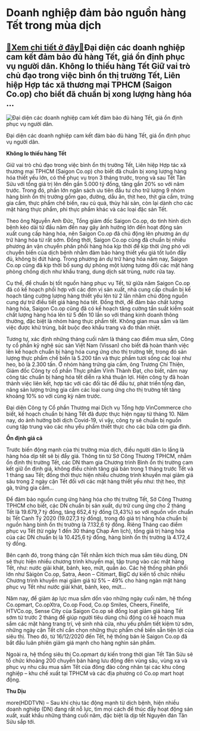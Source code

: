 Doanh nghiệp đảm bảo nguồn hàng Tết trong mùa dịch
==================================================

[:gift:Xem chi tiết ở đây:gift:](https://hddtvn.com/doanh-nghiep-dam-bao-nguon-hang-tet-trong-mua-dich/)Đại diện các doanh nghiệp cam kết đảm bảo đủ hàng Tết, giá ổn định phục vụ người dân. Không lo thiếu hàng Tết Giữ vai trò chủ đạo trong việc bình ổn thị trường Tết, Liên hiệp Hợp tác xã thương mại TPHCM (Saigon Co.op) cho biết đã chuẩn bị xong lượng hàng hóa …
--------------------------------------------------------------------------------------------------------------------------------------------------------------------------------------------------------------------------------------------------------------------





![Đại diện các doanh nghiệp cam kết đảm bảo đủ hàng Tết, giá ổn định phục vụ người dân.](https://hddtvn.com/wp-content/uploads/2021/01/2441_15-5942_HY_thYng_sieu_thY_Co.opmart_tYng_trY_lYYng_YY_YYm_bYo_hang_hoa_khong_thiYu_hYt_hoYc__tYng_gia_dYp_TYt-1.jpg "Đại diện các doanh nghiệp cam kết đảm bảo đủ hàng Tết, giá ổn định phục vụ người dân.")


Đại diện các doanh nghiệp cam kết đảm bảo đủ hàng Tết, giá ổn định phục vụ người dân.



**Không lo thiếu hàng Tết**


Giữ vai trò chủ đạo trong việc bình ổn thị trường Tết, Liên hiệp Hợp tác xã thương mại TPHCM (Saigon Co.op) cho biết đã chuẩn bị xong lượng hàng hóa thiết yếu lớn, có thể phục vụ trọn 3 tháng trước, trong và sau Tết Tân Sửu với tổng giá trị lên đến gần 5.000 tỷ đồng, tăng gần 20% so với năm trước. Trong đó, phần lớn ngân sách ưu tiên đầu tư cho trữ lượng 9 nhóm hàng bình ổn thị trường gồm gạo, đường, dầu ăn, thịt heo, thịt gia cầm, trứng gia cầm, thực phẩm chế biến, rau củ quả, thủy hải sản, còn lại dành cho các mặt hàng thực phẩm, phi thực phẩm khác và các loại đặc sản Tết.


Theo ông Nguyễn Anh Đức, Tổng giám đốc Saigon Co.op, do tình hình dịch bệnh kéo dài từ đầu năm đến nay gây ảnh hưởng lớn đến hoạt động sản xuất cung cấp hàng hóa, nên Saigon Co.op đã chủ động lên phương án dự trữ hàng hóa từ rất sớm. Đồng thời, Saigon Co.op cũng đã chuẩn bị nhiều phương án vận chuyển phân phối hàng hóa kịp thời để kịp thời ứng phó với chuyển biến của dịch bệnh nhằm đảm bảo hàng thiết yếu giá tốt luôn đầy đủ, không bị đứt hàng. Trong phương án dự trữ hàng hóa năm nay, Saigon Co.op cũng đã kịp thời bổ sung dự phòng một lượng tương đối các mặt hàng phòng chống dịch như khẩu trang, dung dịch sát trùng, nước rửa tay.


Cụ thể, để chuẩn bị tốt nguồn hàng phục vụ Tết, từ giữa năm Saigon Co.op đã có kế hoạch phối hợp với các đơn vị sản xuất, nhà cung cấp chuẩn bị kế hoạch tăng cường lượng hàng thiết yếu lên từ 2 lần nhằm chủ động nguồn cung dự trữ điều tiết giá hàng hóa tết. Đồng thời, để đảm bảo chất lượng hàng hóa, Saigon Co.op cũng đã có kế hoạch tăng cường tần suất kiểm soát chất lượng hàng hóa lên từ 5 đến 10 lần so với tháng kinh doanh thông thường, đặc biệt là nhóm hàng thực phẩm tết. Không gian mua sắm và làm việc được khử trùng, bắt buộc đeo khẩu trang và đo thân nhiệt.


Tương tự, xác định những tháng cuối năm là tháng cao điểm mua sắm, Công ty cổ phần kỹ nghệ súc sản Việt Nam (Vissan) cho biết đã hoàn thành việc lên kế hoạch chuẩn bị hàng hóa cung ứng cho thị trường tết, trong đó sản lượng thực phẩm chế biến là 5.200 tấn và thực phẩm tươi sống các loại như heo, bò là 2.300 tấn. Ở nhóm hàng trứng gia cầm, ông Trương Chí Thiện, Giám đốc Công ty cổ phần Thực phẩm Vĩnh Thành Đạt, cho biết, năm nay công tác chuẩn bị hàng hóa tết diễn ra khá thuận lợi. Hiện công ty đã hoàn thành việc liên kết, hợp tác với các đối tác để đầu tư, phát triển tổng đàn, nâng sản lượng trứng gia cầm các loại cung ứng cho thị trường tết tăng khoảng 10% so với cùng kỳ năm trước.


Đại diện Công ty Cổ phần Thương mại Dịch vụ Tổng hợp VinCommerce cho biết, kế hoạch chuẩn bị hàng Tết đã được thực hiện ngay từ tháng 10. Năm nay, do ảnh hưởng bởi dịch Covid-19, vì vậy, công ty sẽ chuẩn bị nguồn cung tập trung vào các nhu yếu phẩm thiết thực cho các bữa cơm gia đình.


**Ổn định giá cả**


Trước biến động mạnh của thị trường mùa dịch, điều người dân lo lắng là hàng hóa dịp tết sẽ bị đẩy giá. Thông tin từ Sở Công Thương TPHCM, nhằm ổn định thị trường Tết, các DN tham gia Chương trình Bình ổn thị trường cam kết giữ ổn định giá, không điều chỉnh tăng giá bán trong 1 tháng trước Tết và 1 tháng sau Tết; đồng thời thực hiện nhiều chương trình khuyến mại giảm giá sâu trong 2 ngày cận Tết đối với các mặt hàng thiết yếu như: thịt heo, thịt gà, trứng gia cầm…


Để đảm bảo nguồn cung ứng hàng hóa cho thị trường Tết, Sở Công Thương TPHCM cho biết, các DN chuẩn bị sản xuất, dự trữ cung ứng cho 2 tháng Tết là 19.679,7 tỷ đồng, tăng 652,4 tỷ đồng (3,43%) so với nguồn vốn chuẩn bị Tết Canh Tý 2020 (19.027,3 tỷ đồng), trong đó giá trị hàng hóa chuẩn bị nguồn hàng bình ổn thị trường là 7.132,6 tỷ đồng. Riêng Tháng cao điểm phục vụ Tết (từ ngày 1 đến 30 tháng Chạp Âm lịch), tổng giá trị hàng hóa của các DN chuẩn bị là 10.425,6 tỷ đồng, hàng bình ổn thị trường là 4.172,4 tỷ đồng.


Bên cạnh đó, trong tháng cận Tết nhằm kích thích mua sắm tiêu dùng, DN sẽ thực hiện nhiều chương trình khuyến mại, tập trung vào các mặt hàng Tết, như: nước giải khát, bánh, kẹo, mứt, quần áo. Các hệ thống phân phối lớn như Sàigòn Co.op, Satra, Aeon – Citimart, BigC dự kiến tổ chức nhiều Chương trình khuyến mại giảm giá từ 5% – 49% cho hàng ngàn mặt hàng phục vụ Tết như nước giải khát, bánh, kẹo, mứt…


Năm nay, để giảm áp lực mua sắm dồn vào những ngày cuối năm, hệ thống Co.opmart, Co.opXtra, Co.op Food, Co.op Smiles, Cheers, Finelife, HTVCo.op, Sense City của Saigon Co.op sẽ đồng loạt giảm giá hàng Tết sớm từ trước 2 tháng để giúp người tiêu dùng chủ động có kế hoạch mua sắm các mặt hàng trang trí, vệ sinh nhà cửa, nhu yếu phẩm tiết kiệm từ sớm, những ngày cận Tết chỉ cần chọn những thực phẩm chế biến sẵn tiện lợi của siêu thị. Theo đó, từ 16/12/2020 đến Tết, hệ thống bán lẻ Saigon Co.op đã bắt đầu luân phiên giảm giá mạnh cho hàng nghìn sản phẩm.


Ngoài ra, hệ thống siêu thị Co.opmart dự kiến trong thời gian Tết Tân Sửu sẽ tổ chức khoảng 200 chuyến bán hàng lưu động đến vùng sâu, vùng xa và phục vụ nhu cầu mua sắm Tết của đông đảo công nhân tại các khu công nghiệp – khu chế xuất tại TPHCM và các địa phương có Co.op mart hoạt động.




**Thu Dịu**



more(HDDTVN) – Sau khi chịu tác động mạnh từ dịch bệnh, hiện nhiều doanh nghiệp (DN) đang rất nỗ lực, tìm mọi cách để thúc đẩy hoạt động sản xuất, xuất khẩu những tháng cuối năm, đặc biệt là dịp tết Nguyên đán Tân Sửu sắp tới.

